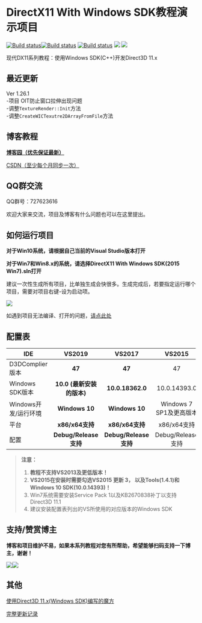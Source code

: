# DirectX11 With Windows SDK教程演示项目
[![Build status](https://ci.appveyor.com/api/projects/status/fv2f3emvusqsuj49?svg=true)](https://ci.appveyor.com/project/MKXJun/directx11-with-windows-sdk-hk9xb)[![Build status](https://ci.appveyor.com/api/projects/status/9ntk5efu2h7mkbgn?svg=true)](https://ci.appveyor.com/project/MKXJun/directx11-with-windows-sdk) [![Build status](https://ci.appveyor.com/api/projects/status/dpl8y4uea5cv0303?svg=true)](https://ci.appveyor.com/project/MKXJun/directx11-with-windows-sdk-s5k2l) ![](https://img.shields.io/badge/license-MIT-dddd00.svg) [![](https://img.shields.io/badge/Ver-1.26.1-519dd9.svg)](https://github.com/MKXJun/DirectX11-With-Windows-SDK/blob/master/MarkdownFiles/Updates/Updates.md)

现代DX11系列教程：使用Windows SDK(C++)开发Direct3D 11.x

## 最近更新

Ver 1.26.1</br>
-项目 OIT防止窗口拉伸出现问题</br>
-调整`TextureRender::Init`方法</br>
-调整`CreateWICTexutre2DArrayFromFile`方法

## 博客教程

**[博客园（优先保证最新）](https://www.cnblogs.com/X-Jun/p/9028764.html)**

[CSDN（至少每个月同步一次）](https://blog.csdn.net/x_jun96/article/details/80293670)

## QQ群交流

QQ群号：727623616

欢迎大家来交流，项目及博客有什么问题也可以在这里提出。

## 如何运行项目

**对于Win10系统，请根据自己当前的Visual Studio版本打开**

**对于Win7和Win8.x的系统，请选择DirectX11 With Windows SDK(2015 Win7).sln打开**

建议一次性生成所有项目，比单独生成会快很多。生成完成后，若要指定运行哪个项目，需要对项目右键-设为启动项。

![](https://github.com/MKXJun/DirectX11-With-Windows-SDK/blob/master/MarkdownFiles/001.png)

如遇到项目无法编译、打开的问题，[请点此处](https://github.com/MKXJun/DirectX11-With-Windows-SDK/blob/master/MarkdownFiles/How-To-Build-Solution/README.md)

## 配置表

|IDE            |**VS2019**    |**VS2017**        |VS2015     |
|--------------|:-------------:|:----------------:|:------------:|
|D3DComplier版本|**47**          |**47**           |47         |
|Windows SDK版本|**10.0 (最新安装的版本)**|**10.0.18362.0**  |10.0.14393.0        |
|Windows开发/运行环境 |**Windows 10**|**Windows 10**|Windows 7 SP1及更高版本|
|平台           |**x86/x64支持**      |**x86/x64支持**   |x86/x64支持|
|配置           |**Debug/Release支持**|**Debug/Release支持**|Debug/Release支持|

> **注意：** 
>
> 1. **教程不支持VS2013及更低版本！**
> 2. **VS2015在安装时需要勾选VS2015 更新 3， 以及Tools(1.4.1)和Windows 10 SDK(10.0.14393)！**
> 3. Win7系统需要安装Service Pack 1以及KB2670838补丁以支持Direct3D 11.1
> 4. 建议安装配置表列出的VS所使用的对应版本的Windows SDK

## 支持/赞赏博主
**博客和项目维护不易，如果本系列教程对您有所帮助，希望能够扫码支持一下博主，谢谢！**

![](https://github.com/MKXJun/DirectX11-With-Windows-SDK/blob/master/MarkdownFiles/002.png)![](https://github.com/MKXJun/DirectX11-With-Windows-SDK/blob/master/MarkdownFiles/003.png)

## 其他

[使用Direct3D 11.x(Windows SDK)编写的魔方](https://github.com/MKXJun/Rubik-Cube)

[完整更新记录](https://github.com/MKXJun/DirectX11-With-Windows-SDK/blob/master/MarkdownFiles/Updates/Updates.md)
